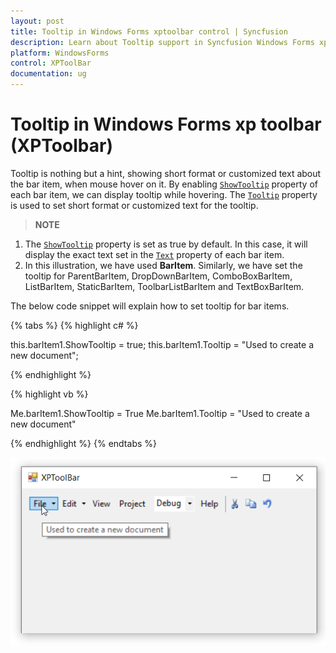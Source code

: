 ```yaml
---
layout: post
title: Tooltip in Windows Forms xptoolbar control | Syncfusion
description: Learn about Tooltip support in Syncfusion Windows Forms xptoolbar (XPToolbar) control and more details.
platform: WindowsForms
control: XPToolBar
documentation: ug
---
```


# Tooltip in Windows Forms xp toolbar (XPToolbar)

Tooltip is nothing but a hint, showing short format or customized text about the bar item, when mouse hover on it. By enabling [`ShowTooltip`](https://help.syncfusion.com/cr/windowsforms/Syncfusion.Windows.Forms.Tools.XPMenus.BarItem.html#Syncfusion_Windows_Forms_Tools_XPMenus_BarItem_ShowTooltip) property of each bar item, we can display tooltip while hovering. The [`Tooltip`](https://help.syncfusion.com/cr/windowsforms/Syncfusion.Windows.Forms.Tools.XPMenus.BarItem.html#Syncfusion_Windows_Forms_Tools_XPMenus_BarItem_Tooltip) property is used to set short format or customized text for the tooltip.

>**NOTE**       
1. The [`ShowTooltip`](https://help.syncfusion.com/cr/windowsforms/Syncfusion.Windows.Forms.Tools.XPMenus.BarItem.html#Syncfusion_Windows_Forms_Tools_XPMenus_BarItem_ShowTooltip) property is set as true by default. In this case, it will display the exact text set in the [`Text`](https://help.syncfusion.com/cr/windowsforms/Syncfusion.Windows.Forms.Tools.XPMenus.BarItem.html#Syncfusion_Windows_Forms_Tools_XPMenus_BarItem_Text) property of each bar item.         
2. In this illustration, we have used **BarItem**. Similarly, we have set the tooltip for ParentBarItem, DropDownBarItem, ComboBoxBarItem, ListBarItem, StaticBarItem, ToolbarListBarItem and TextBoxBarItem.


The below code snippet will explain how to set tooltip for bar items.

{% tabs %}
{% highlight c# %}

this.barItem1.ShowTooltip = true;
this.barItem1.Tooltip = "Used to create a new document";

{% endhighlight %}

{% highlight vb %}

Me.barItem1.ShowTooltip = True
Me.barItem1.Tooltip = "Used to create a new document"

{% endhighlight %}
{% endtabs %}

![Tooltip](Tooltip_Images/Tooltip.png)

